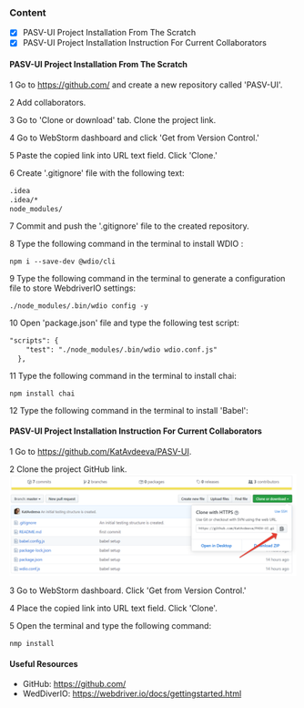 ### Content 
* [x] PASV-UI Project Installation From The Scratch
* [x] PASV-UI Project Installation Instruction For Current Collaborators

#### PASV-UI Project Installation From The Scratch 
1 Go to https://github.com/ and create a new repository called 'PASV-UI'.

2 Add collaborators. 

3 Go to 'Clone or download' tab. Clone the project link.

4 Go to WebStorm dashboard and click 'Get from Version Control.'

5 Paste the copied link into URL text field. Click 'Clone.'

6 Create '.gitignore' file with the following text: 
````
.idea
.idea/*
node_modules/
````
7 Commit and push the '.gitignore' file to the created repository. 

8 Type the following command in the terminal to install WDIO : 
```
npm i --save-dev @wdio/cli
``` 
9 Type the following command in the terminal to generate a configuration file to store WebdriverIO settings: 
```
./node_modules/.bin/wdio config -y
```
10 Open 'package.json' file and type the following test script: 
````
"scripts": {
    "test": "./node_modules/.bin/wdio wdio.conf.js"
  },
````
11 Type the following command in the terminal to install chai: 
````
npm install chai
````
12 Type the following command in the terminal to install 'Babel': 


#### PASV-UI Project Installation Instruction For Current Collaborators 

1 Go to https://github.com/KatAvdeeva/PASV-UI.

2 Clone the project GitHub link. 
![](images/GH_Clone.png)

3 Go to WebStorm dashboard. Click 'Get from Version Control.'

4 Place the copied link into URL text field. Click 'Clone'.

5 Open the terminal and type the following command: 
````
nmp install
````
 

#### Useful Resources
* GitHub: https://github.com/
* WedDiverIO: https://webdriver.io/docs/gettingstarted.html

